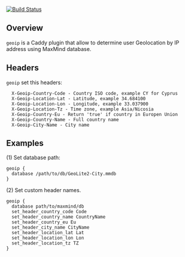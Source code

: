 [![Build Status](https://travis-ci.org/kodnaplakal/caddy-geoip.svg?branch=master)](https://travis-ci.org/kodnaplakal/caddy-geoip)
## Overview

`geoip` is a Caddy plugin that allow to determine user Geolocation by IP address using MaxMind database.

## Headers

`geoip` set this headers:

```
  X-Geoip-Country-Code - Country ISO code, example CY for Cyprus
  X-Geoip-Location-Lat - Latitude, example 34.684100
  X-Geoip-Location-Lon - Longitude, example 33.037900
  X-Geoip-Location-Tz - Time zone, example Asia/Nicosia
  X-Geoip-Country-Eu - Return 'true' if country in Europen Union
  X-Geoip-Country-Name - Full country name
  X-Geoip-City-Name - City name
```


## Examples

(1) Set database path:

```
geoip {
  database /path/to/db/GeoLite2-City.mmdb
}
```


(2) Set custom header names.

```
geoip {
  database path/to/maxmind/db
  set_header_country_code Code
  set_header_country_name CountryName
  set_header_country_eu Eu
  set_header_city_name CityName
  set_header_location_lat Lat
  set_header_location_lon Lon
  set_header_location_tz TZ
}
```

    
